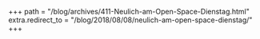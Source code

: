 +++
path = "/blog/archives/411-Neulich-am-Open-Space-Dienstag.html"
extra.redirect_to = "/blog/2018/08/08/neulich-am-open-space-dienstag/"
+++
